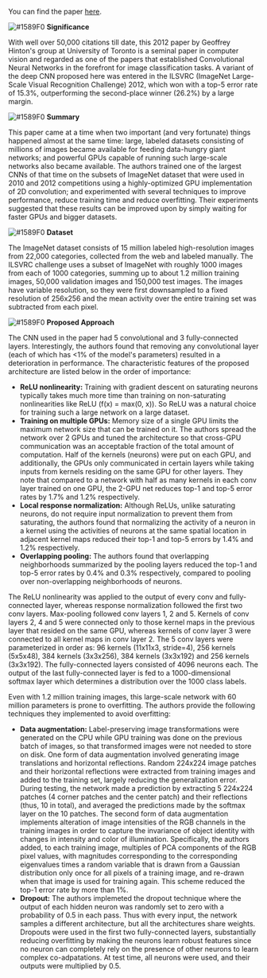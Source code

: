 You can find the paper [here](https://papers.nips.cc/paper/4824-imagenet-classification-with-deep-convolutional-neural-networks.pdf).

![#1589F0](https://placehold.it/15/1589F0/000000?text=+) **Significance**

With well over 50,000 citations till date, this 2012 paper by Geoffrey Hinton's group at University of Toronto is a seminal paper in computer vision and regarded as one of the papers that established Convolutional Neural Networks in the forefront for image classification tasks. A variant of the deep CNN proposed here was entered in the ILSVRC (ImageNet Large-Scale Visual Recognition Challenge) 2012, which won with a top-5 error rate of 15.3%, outperforming the second-place winner (26.2%) by a large margin.

![#1589F0](https://placehold.it/15/1589F0/000000?text=+) **Summary**

This paper came at a time when two important (and very fortunate) things happened almost at the same time: large, labeled datasets consisting of millions of images became available for feeding data-hungry giant networks; and powerful GPUs capable of running such large-scale networks also became available. The authors trained one of the largest CNNs of that time on the subsets of ImageNet dataset that were used in 2010 and 2012 competitions using a highly-optimized GPU implementation of 2D convolution; and experimented with several techniques to improve performance, reduce training time and reduce overfitting. Their experiments suggested that these results can be improved upon by simply waiting for faster GPUs and bigger datasets.

![#1589F0](https://placehold.it/15/1589F0/000000?text=+) **Dataset**

The ImageNet dataset consists of 15 million labeled high-resolution images from 22,000 categories, collected from the web and labeled manually. The ILSVRC challenge uses a subset of ImageNet with roughly 1000 images from each of 1000 categories, summing up to about 1.2 million training images, 50,000 validation images and 150,000 test images. The images have variable resolution, so they were first downsampled to a fixed resolution of 256x256 and the mean activity over the entire training set was subtracted from each pixel.

![#1589F0](https://placehold.it/15/1589F0/000000?text=+) **Proposed Approach**

The CNN used in the paper had 5 convolutional and 3 fully-connected layers. Interestingly, the authors found that removing any convolutional layer (each of which has <1% of the model's parameters) resulted in a deterioration in performance. The characteristic features of the proposed architecture are listed below in the order of importance:
- **ReLU nonlinearity:** Training with gradient descent on saturating neurons typically takes much more time than training on non-saturating nonlinearities like ReLU (f(x) = max(0, x)). So ReLU was a natural choice for training such a large network on a large dataset.
- **Training on multiple GPUs:** Memory size of a single GPU limits the maximum network size that can be trained on it. The authors spread the network over 2 GPUs and tuned the architecture so that cross-GPU communication was an acceptable fraction of the total amount of computation. Half of the kernels (neurons) were put on each GPU, and additionally, the GPUs only communicated in certain layers while taking inputs from kernels residing on the same GPU for other layers. They note that compared to a network with half as many kernels in each conv layer trained on one GPU, the 2-GPU net reduces top-1 and top-5 error rates by 1.7% and 1.2% respectively.
- **Local response normalization:** Although ReLUs, unlike saturating neurons, do not require input normalization to prevent them from saturating, the authors found that normalizing the activity of a neuron in a kernel using the activities of neurons at the same spatial location in adjacent kernel maps reduced their top-1 and top-5 errors by 1.4% and 1.2% respectively.
- **Overlapping pooling:** The authors found that overlapping neighborhoods summarized by the pooling layers reduced the top-1 and top-5 error rates by 0.4% and 0.3% respectively, compared to pooling over non-overlapping neighborhoods of neurons.

The ReLU nonlinearity was applied to the output of every conv and fully-connected layer, whereas response normalization followed the first two conv layers. Max-pooling followed conv layers 1, 2 and 5. Kernels of conv layers 2, 4 and 5 were connected only to those kernel maps in the previous layer that resided on the same GPU, whereas kernels of conv layer 3 were connected to all kernel maps in conv layer 2. The 5 conv layers were parameterized in order as: 96 kernels (11x11x3, stride=4), 256 kernels (5x5x48), 384 kernels (3x3x256), 384 kernels (3x3x192) and 256 kernels (3x3x192). The fully-connected layers consisted of 4096 neurons each. The output of the last fully-connected layer is fed to a 1000-dimensional softmax layer which determines a distribution over the 1000 class labels. 

Even with 1.2 million training images, this large-scale network with 60 million parameters is prone to overfitting. The authors provide the following techniques they implemented to avoid overfitting:
- **Data augmentation:** Label-preserving image transformations were generated on the CPU while GPU training was done on the previous batch of images, so that transformed images were not needed to store on disk. One form of data augmentation involved generating image translations and horizontal reflections. Random 224x224 image patches and their horizontal reflections were extracted from training images and added to the training set, largely reducing the generalization error. During testing, the network made a prediction by extracting 5 224x224 patches (4 corner patches and the center patch) and their reflections (thus, 10 in total), and averaged the predictions made by the softmax layer on the 10 patches. The second form of data augmentation implements alteration of image intensities of the RGB channels in the training images in order to capture the invariance of object identity with changes in intensity and color of illumination. Specifically, the authors added, to each training image, multiples of PCA components of the RGB pixel values, with magnitudes corresponding to the corresponding eigenvalues times a random variable that is drawn from a Gaussian distribution only once for all pixels of a training image, and re-drawn when that image is used for training again. This scheme reduced the top-1 error rate by more than 1%.
- **Dropout:** The authors implemeted the dropout technique where the output of each hidden neuron was randomly set to zero with a probability of 0.5 in each pass. Thus with every input, the network samples a different architecture, but all the architectures share weights. Dropouts were used in the first two fully-connected layers, substantially reducing overfitting by making the neurons learn robust features since no neuron can completely rely on the presence of other neurons to learn complex co-adpatations. At test time, all neurons were used, and their outputs were multiplied by 0.5.
